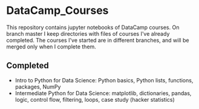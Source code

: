 # DataCamp_Courses
This repository contains jupyter notebooks of DataCamp courses. 
On branch master I keep directories with files of courses I've already completed.
The courses I've started are in different branches, and will be merged only when I complete them.

## Completed
* Intro to Python for Data Science: Python basics, Python lists, functions, packages, NumPy
* Intermediate Python for Data Science: matplotlib, dictionaries, pandas, logic, control flow, filtering, loops, case study (hacker statistics)
